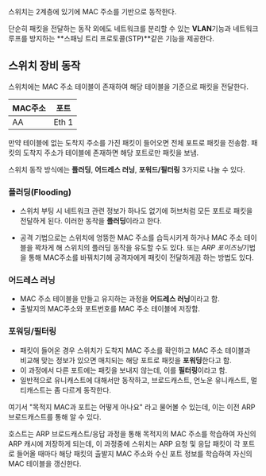 스위치는 2계층에 있기에 MAC 주소를 기반으로 동작한다.

단순히 패킷을 전달하는 동작 외에도 네트워크를 분리할 수 있는 **VLAN**기능과 네트워크 루프를 방지하는 **스패닝 트리 프로토콜(STP)**같은 기능을 제공한다. 

## 스위치 장비 동작

스위치에는 MAC 주소 테이블이 존재하여  해당 테이블을 기준으로 패킷을 전달한다.

|MAC주소|포트|
|-----|----|
|AA|Eth 1|

만약 테이블에 없는 도착지 주소를 가진 패킷이 들어오면 전체 포트로 패킷을 전송함. 패킷의 도착지 주소가 테이블에 존재하면 해당 포트로만 패킷을 보냄.

스위치 동작 방식에는 **플러딩**, **어드레스 러닝**, **포워드/필터링** 3가지로 나눌 수 있다.

### 플러딩(Flooding)

- 스위치 부팅 시 네트워크 관련 정보가 하나도 없기에 허브처럼 모든 포트로 패킷을 전달하게 된다. 이러한 동작을 **플러딩**이라고 한다.

- 공격 기법으로는 스위치에 엉뚱한 MAC 주소를 습득시키게 하거나 MAC 주소 테이블을 꽉차게 해 스위치의 플러딩 동작을 유도할 수도 있다. 또는 *ARP 포이즈닝*기법을 통해 MAC주소를 바꿔치기헤 공격자에게 패킷이 전달하게끔 하는 방법도 있다.

### 어드레스 러닝

- MAC 주소 테이블을 만들고 유지하는 과정을 **어드레스 러닝**이라고 함. 
- 출발지의 MAC주소와 포트번호를 MAC 주소 테이블에 저장함.

### 포워딩/필터링

- 패킷이 들어온 경우 스위치가 도착지 MAC 주소를 확인하고 MAC 주소 테이블과 비교해 맞는 정보가 있으면 매치되는 해당 포트로 패킷을 **포워딩**한다고 함.
- 이 과정에서 다른 포트에는 패킷을 보내지 않는데, 이를 **필터링**이라고 함.
- 일반적으로 유니캐스트에 대해서만 동작하고, 브로드캐스트, 언노운 유니캐스트, 멀티캐스트는 좀 다르게 동작한다. 

여기서 "목적지 MAC과 포트는 어떻게 아나요" 라고 물어볼 수 있는데, 이는 이전 ARP브로드캐스트를 통해 알 수 있다.

호스트는 ARP 브로드캐스트/응답 과정을 통해 목적지의 MAC 주소를 학습하여 자신의 ARP 캐시에 저장하게 되는데, 이 과정중에 스위치는 ARP 요청 및 응답 패킷이 각 포트로 들어올 때마다 해당 패킷의 출발지 MAC 주소와 수신 포트 정보를 학습하여 자신의 MAC 테이블을 갱신한다.





